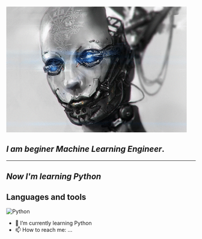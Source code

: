 ![Header](https://github.com/Deyman13/deyman13/blob/main/assets/7ZiU.gif)


## ***I am beginer Machine Learning Engineer***.
---
## ***Now I'm learning Python***

## Languages and tools
![Python](https://img.shields.io/badge/-Python-531A50?style=for-the-badge&logo=python&logoColor=FFDB58)



- 🌱 I’m currently learning Python
- 📫 How to reach me: ...

